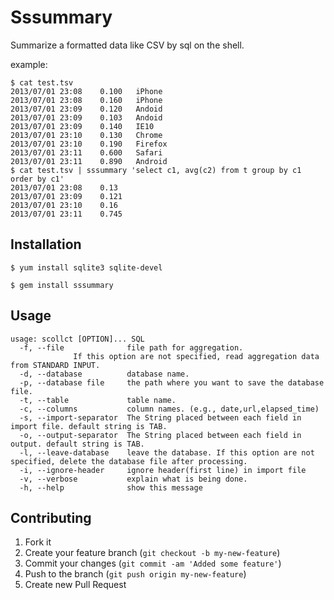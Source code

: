 # Sssummary

Summarize a formatted data like CSV by sql on the shell.

example:

```zsh:test.tsv
$ cat test.tsv
2013/07/01 23:08    0.100	iPhone
2013/07/01 23:08	0.160	iPhone
2013/07/01 23:09	0.120	Andoid
2013/07/01 23:09	0.103	Andoid
2013/07/01 23:09	0.140	IE10
2013/07/01 23:10	0.130	Chrome
2013/07/01 23:10	0.190	Firefox
2013/07/01 23:11	0.600	Safari
2013/07/01 23:11	0.890	Android
$ cat test.tsv | sssummary 'select c1, avg(c2) from t group by c1 order by c1'
2013/07/01 23:08    0.13
2013/07/01 23:09	0.121
2013/07/01 23:10	0.16
2013/07/01 23:11	0.745
```


## Installation

    $ yum install sqlite3 sqlite-devel

    $ gem install sssummary

## Usage

	usage: scollct [OPTION]... SQL
	  -f, --file              file path for aggregation.
				  If this option are not specified, read aggregation data from STANDARD INPUT.
	  -d, --database          database name.
	  -p, --database file     the path where you want to save the database file.
	  -t, --table             table name.
	  -c, --columns           column names. (e.g., date,url,elapsed_time)
	  -s, --import-separator  The String placed between each field in import file. default string is TAB.
	  -o, --output-separator  The String placed between each field in output. default string is TAB.
	  -l, --leave-database    leave the database. If this option are not specified, delete the database file after processing.
	  -i, --ignore-header     ignore header(first line) in import file
	  -v, --verbose           explain what is being done.
	  -h, --help              show this message


## Contributing

1. Fork it
2. Create your feature branch (`git checkout -b my-new-feature`)
3. Commit your changes (`git commit -am 'Added some feature'`)
4. Push to the branch (`git push origin my-new-feature`)
5. Create new Pull Request

